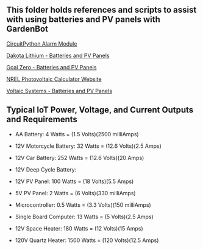 ## This folder holds references and scripts to assist with using batteries and PV panels with GardenBot

[CircuitPython Alarm Module](https://docs.circuitpython.org/en/latest/shared-bindings/alarm/index.html)

[Dakota Lithium - Batteries and PV Panels](https://dakotalithium.com)

[Goal Zero - Batteries and PV Panels](https://www.goalzero.com)

[NREL Photovoltaic Calculator Website](https://pvwatts.nrel.gov/index.php)

[Voltaic Systems - Batteries and PV Panels](https://voltaicsystems.com)

## Typical IoT Power, Voltage, and Current Outputs and Requirements

- AA Battery:                 4 Watts = (1.5 Volts)(2500 milliAmps)

- 12V Motorcycle Battery:     32 Watts = (12.6 Volts)(2.5 Amps)

- 12V Car Battery:            252 Watts = (12.6 Volts)(20 Amps)

- 12V Deep Cycle Battery:

- 12V PV Panel:               100 Watts = (18 Volts)(5.5 Amps)

- 5V PV Panel:                2 Watts = (6 Volts)(330 milliAmps)

- Microcontroller:            0.5 Watts = (3.3 Volts)(150 milliAmps) 

- Single Board Computer:      13 Watts = (5 Volts)(2.5 Amps)

- 12V Space Heater:           180 Watts = (12 Volts)(15 Amps)

- 120V Quartz Heater:         1500 Watts = (120 Volts)(12.5 Amps)
